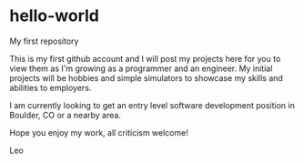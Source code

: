 # hello-world
My first repository

This is my first github account and I will post my projects here for you to view them as I'm growing as a programmer 
and an engineer. My initial projects will be hobbies and simple simulators to showcase my skills and abilities to 
employers. 

I am currently looking to get an entry level software development position in Boulder, CO or a nearby area.

Hope you enjoy my work, all criticism welcome!

Leo
